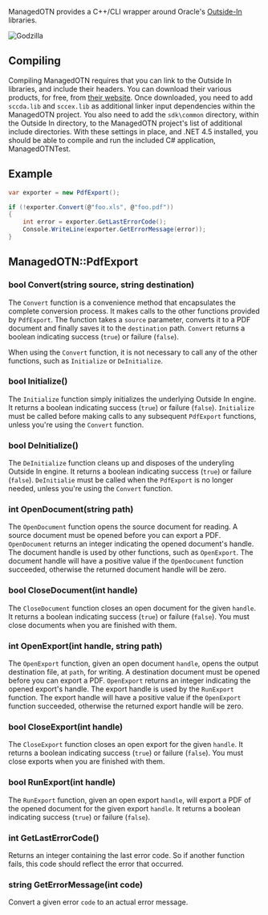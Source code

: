 ManagedOTN provides a C++/CLI wrapper around Oracle's [Outside-In](http://www.oracle.com/us/technologies/embedded/025613.htm) libraries.

![Godzilla](http://i.imgur.com/U33qoR2.png "Godzilla")

## Compiling

Compiling ManagedOTN requires that you can link to the Outside In libraries, and include their headers. You can download their various products, for free, from [their website](http://www.oracle.com/technetwork/middleware/content-management/downloads/oit-dl-otn-097435.html). Once downloaded, you need to add `sccda.lib` and `sccex.lib` as additional linker input dependencies within the ManagedOTN project. You also need to add the `sdk\common` directory, within the Outside In directory, to the ManagedOTN project's list of additional include directories. With these settings in place, and .NET 4.5 installed, you should be able to compile and run the included C# application, ManagedOTNTest.

## Example

```csharp
var exporter = new PdfExport();

if (!exporter.Convert(@"foo.xls", @"foo.pdf"))
{
    int error = exporter.GetLastErrorCode();
    Console.WriteLine(exporter.GetErrorMessage(error));
}
```

## ManagedOTN::PdfExport

### bool Convert(string source, string destination)

The `Convert` function is a convenience method that encapsulates the complete conversion process. It makes calls to the other functions provided by `PdfExport`. The function takes a `source` parameter, converts it to a PDF document and finally saves it to the `destination` path. `Convert` returns a boolean indicating success (`true`) or failure (`false`).

When using the `Convert` function, it is not necessary to call any of the other functions, such as `Initialize` or `DeInitialize`.

### bool Initialize()

The `Initialize` function simply initializes the underlying Outside In engine. It returns a boolean indicating success (`true`) or failure (`false`). `Initialize` must be called before making calls to any subsequent `PdfExport` functions, unless you're using the `Convert` function.

### bool DeInitialize()

The `DeInitialize` function cleans up and disposes of the underyling Outside In engine. It returns a boolean indicating success (`true`) or failure (`false`). `DeInitialie` must be called when the `PdfExport` is no longer needed, unless you're using the `Convert` function.

### int OpenDocument(string path)

The `OpenDocument` function opens the source document for reading. A source document must be opened before you can export a PDF. `OpenDocument` returns an integer indicating the opened document's handle. The document handle is used by other functions, such as `OpenExport`. The document handle will have a positive value if the `OpenDocument` function succeeded, otherwise the returned document handle will be zero.

### bool CloseDocument(int handle)

The `CloseDocument` function closes an open document for the given `handle`. It returns a boolean indicating success (`true`) or failure (`false`). You must close documents when you are finished with them.

### int OpenExport(int handle, string path)

The `OpenExport` function, given an open document `handle`, opens the output destination file, at `path`, for writing. A destination document must be opened before you can export a PDF. `OpenExport` returns an integer indicating the opened export's handle. The export handle is used by the `RunExport` function. The export handle will have a positive value if the `OpenExport` function succeeded, otherwise the returned export handle will be zero.

### bool CloseExport(int handle)

The `CloseExport` function closes an open export for the given `handle`. It returns a boolean indicating success (`true`) or failure (`false`). You must close exports when you are finished with them.

### bool RunExport(int handle)

The `RunExport` function, given an open export `handle`, will export a PDF of the opened document for the given export `handle`. It returns a boolean indicating success (`true`) or failure (`false`).

### int GetLastErrorCode()

Returns an integer containing the last error code. So if another function fails, this code should reflect the error that occurred.

### string GetErrorMessage(int code)

Convert a given error `code` to an actual error message.

